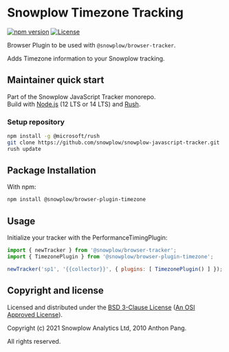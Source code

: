 # Snowplow Timezone Tracking

[![npm version][npm-image]][npm-url]
[![License][license-image]](LICENSE)

Browser Plugin to be used with `@snowplow/browser-tracker`.

Adds Timezone information to your Snowplow tracking.

## Maintainer quick start

Part of the Snowplow JavaScript Tracker monorepo.  
Build with [Node.js](https://nodejs.org/en/) (12 LTS or 14 LTS) and [Rush](https://rushjs.io/).

### Setup repository

```bash
npm install -g @microsoft/rush 
git clone https://github.com/snowplow/snowplow-javascript-tracker.git
rush update
```

## Package Installation

With npm:

```bash
npm install @snowplow/browser-plugin-timezone
```

## Usage

Initialize your tracker with the PerformanceTimingPlugin:

```js
import { newTracker } from '@snowplow/browser-tracker';
import { TimezonePlugin } from '@snowplow/browser-plugin-timezone';

newTracker('sp1', '{{collector}}', { plugins: [ TimezonePlugin() ] }); 
```

## Copyright and license

Licensed and distributed under the [BSD 3-Clause License](LICENSE) ([An OSI Approved License][osi]).

Copyright (c) 2021 Snowplow Analytics Ltd, 2010 Anthon Pang.

All rights reserved.

[npm-url]: https://www.npmjs.com/package/@snowplow/browser-plugin-timezone
[npm-image]: https://img.shields.io/npm/v/@snowplow/browser-plugin-timezone
[docs]: https://docs.snowplowanalytics.com/docs/collecting-data/collecting-from-own-applications/javascript-tracker/
[osi]: https://opensource.org/licenses/BSD-3-Clause
[license-image]: https://img.shields.io/npm/l/@snowplow/browser-plugin-timezone
